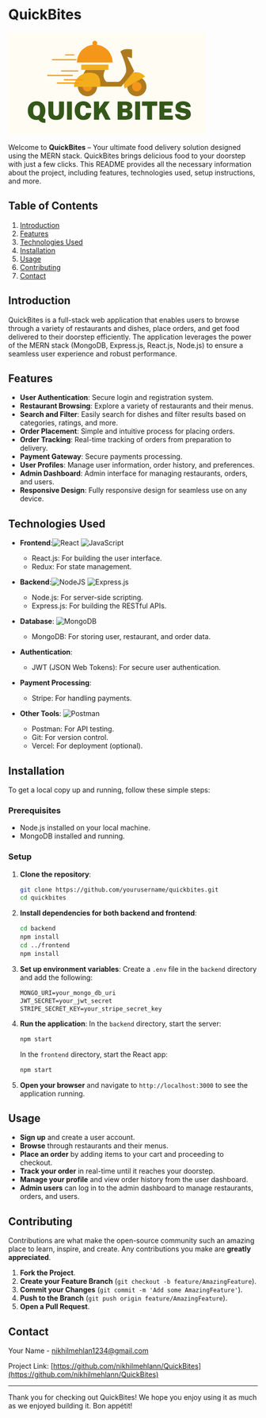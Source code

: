 # QuickBites

![QuickBites Logo](frontend/src/assets/logo.png)

Welcome to **QuickBites** – Your ultimate food delivery solution designed using the MERN stack. QuickBites brings delicious food to your doorstep with just a few clicks. This README provides all the necessary information about the project, including features, technologies used, setup instructions, and more.

## Table of Contents
1. [Introduction](#introduction)
2. [Features](#features)
3. [Technologies Used](#technologies-used)
4. [Installation](#installation)
5. [Usage](#usage)
6. [Contributing](#contributing)
7. [Contact](#contact)

## Introduction
QuickBites is a full-stack web application that enables users to browse through a variety of restaurants and dishes, place orders, and get food delivered to their doorstep efficiently. The application leverages the power of the MERN stack (MongoDB, Express.js, React.js, Node.js) to ensure a seamless user experience and robust performance.

## Features
- **User Authentication**: Secure login and registration system.
- **Restaurant Browsing**: Explore a variety of restaurants and their menus.
- **Search and Filter**: Easily search for dishes and filter results based on categories, ratings, and more.
- **Order Placement**: Simple and intuitive process for placing orders.
- **Order Tracking**: Real-time tracking of orders  from preparation to delivery.
- **Payment Gateway**: Secure payments processing.
- **User Profiles**: Manage user information, order history, and preferences.
- **Admin Dashboard**: Admin interface for managing restaurants, orders, and users.
- **Responsive Design**: Fully responsive design for seamless use on any device.

## Technologies Used
- **Frontend**:![React](https://img.shields.io/badge/react-%2320232a.svg?style=for-the-badge&logo=react&logoColor=%2361DAFB) 
![JavaScript](https://img.shields.io/badge/javascript-%23323330.svg?style=for-the-badge&logo=javascript&logoColor=%23F7DF1E) 
  - React.js: For building the user interface.
  - Redux: For state management.
  
- **Backend**:![NodeJS](https://img.shields.io/badge/node.js-6DA55F?style=for-the-badge&logo=node.js&logoColor=white) ![Express.js](https://img.shields.io/badge/express.js-%23404d59.svg?style=for-the-badge&logo=express&logoColor=%2361DAFB) 
  - Node.js:  For server-side scripting.
  - Express.js: For building the RESTful APIs.
  
- **Database**:
![MongoDB](https://img.shields.io/badge/MongoDB-%234ea94b.svg?style=for-the-badge&logo=mongodb&logoColor=white) 
  - MongoDB: For storing user, restaurant, and order data.
  
- **Authentication**:
  - JWT (JSON Web Tokens): For secure user authentication.
  
- **Payment Processing**:
  - Stripe: For handling payments.
  
- **Other Tools**:
![Postman](https://img.shields.io/badge/Postman-FF6C37?style=for-the-badge&logo=postman&logoColor=white)
  - Postman: For API testing.
  - Git: For version control.
  - Vercel: For deployment (optional).

## Installation
To get a local copy up and running, follow these simple steps:

### Prerequisites
- Node.js installed on your local machine.
- MongoDB installed and running.

### Setup

1. **Clone the repository**:
   ```sh
   git clone https://github.com/yourusername/quickbites.git
   cd quickbites
   ```

2. **Install dependencies for both backend and frontend**:
   ```sh
   cd backend
   npm install
   cd ../frontend
   npm install
   ```

3. **Set up environment variables**:
   Create a `.env` file in the `backend` directory and add the following:
   ```env
   MONGO_URI=your_mongo_db_uri
   JWT_SECRET=your_jwt_secret
   STRIPE_SECRET_KEY=your_stripe_secret_key
   ```

4. **Run the application**:
   In the `backend` directory, start the server:
   ```sh
   npm start
   ```
   In the `frontend` directory, start the React app:
   ```sh
   npm start
   ```

5. **Open your browser** and navigate to `http://localhost:3000` to see the application running.

## Usage
- **Sign up** and create a user account.
- **Browse** through restaurants and their menus.
- **Place an order** by adding items to your cart and proceeding to checkout.
- **Track your order** in real-time until it reaches your doorstep.
- **Manage your profile** and view order history from the user dashboard.
- **Admin users** can log in to the admin dashboard to manage restaurants, orders, and users.

## Contributing
Contributions are what make the open-source community such an amazing place to learn, inspire, and create. Any contributions you make are **greatly appreciated**.

1. **Fork the Project**.
2. **Create your Feature Branch** (`git checkout -b feature/AmazingFeature`).
3. **Commit your Changes** (`git commit -m 'Add some AmazingFeature'`).
4. **Push to the Branch** (`git push origin feature/AmazingFeature`).
5. **Open a Pull Request**.


## Contact
Your Name - [nikhilmehlan1234@gmail.com](mailto:your-nikhilmehlan1234@gmail.com.com)

Project Link: [https://github.com/nikhilmehlann/QuickBites](https://github.com/nikhilmehlann/QuickBites)

---

Thank you for checking out QuickBites! We hope you enjoy using it as much as we enjoyed building it. Bon appétit!
